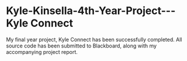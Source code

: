 # Kyle-Kinsella-4th-Year-Project---Kyle Connect
My final year project, Kyle Connect has been successfully completed. All source code has been submitted to Blackboard, along with my accompanying project report.
